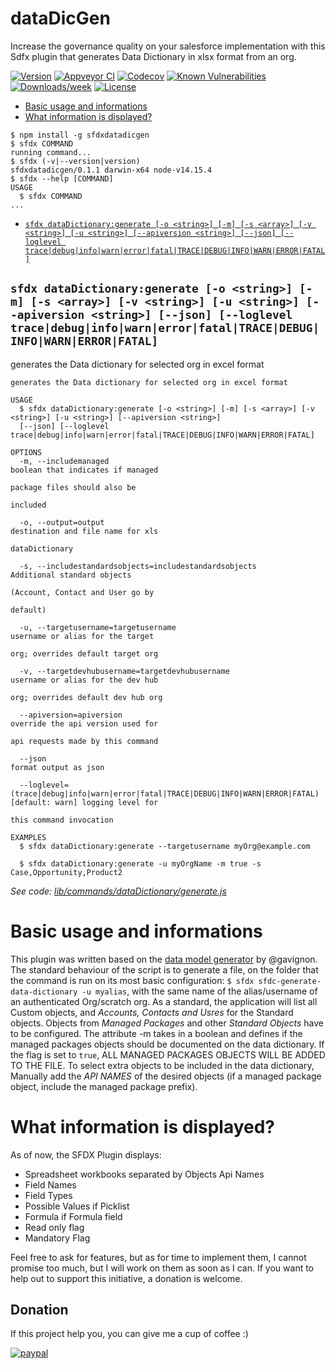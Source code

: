 dataDicGen
==========

Increase the governance quality on your salesforce implementation with this Sdfx plugin that generates Data Dictionary in xlsx format from an org.


[![Version](https://img.shields.io/npm/v/dataDicGen.svg)](https://npmjs.org/package/dataDicGen)
[![Appveyor CI](https://ci.appveyor.com/api/projects/status/github/marsson/dataDicGen?branch=master&svg=true)](https://ci.appveyor.com/project/heroku/dataDicGen/branch/master)
[![Codecov](https://codecov.io/gh/marsson/dataDicGen/branch/master/graph/badge.svg)](https://codecov.io/gh/marsson/dataDicGen)
[![Known Vulnerabilities](https://snyk.io/test/github/marsson/dataDicGen/badge.svg)](https://snyk.io/test/github/marsson/dataDicGen)
[![Downloads/week](https://img.shields.io/npm/dw/dataDicGen.svg)](https://npmjs.org/package/dataDicGen)
[![License](https://img.shields.io/npm/l/dataDicGen.svg)](https://github.com/marsson/dataDicGen/blob/master/package.json)

<!-- toc -->
* [Basic usage and informations](#basic-usage-and-informations)
* [What information is displayed?](#what-information-is-displayed)
<!-- tocstop -->
<!-- install -->
<!-- usage -->
```sh-session
$ npm install -g sfdxdatadicgen
$ sfdx COMMAND
running command...
$ sfdx (-v|--version|version)
sfdxdatadicgen/0.1.1 darwin-x64 node-v14.15.4
$ sfdx --help [COMMAND]
USAGE
  $ sfdx COMMAND
...
```
<!-- usagestop -->
<!-- commands -->
* [`sfdx dataDictionary:generate [-o <string>] [-m] [-s <array>] [-v <string>] [-u <string>] [--apiversion <string>] [--json] [--loglevel trace|debug|info|warn|error|fatal|TRACE|DEBUG|INFO|WARN|ERROR|FATAL]`](#sfdx-datadictionarygenerate--o-string--m--s-array--v-string--u-string---apiversion-string---json---loglevel-tracedebuginfowarnerrorfataltracedebuginfowarnerrorfatal)

## `sfdx dataDictionary:generate [-o <string>] [-m] [-s <array>] [-v <string>] [-u <string>] [--apiversion <string>] [--json] [--loglevel trace|debug|info|warn|error|fatal|TRACE|DEBUG|INFO|WARN|ERROR|FATAL]`

generates the Data dictionary for selected org in excel format

```
generates the Data dictionary for selected org in excel format

USAGE
  $ sfdx dataDictionary:generate [-o <string>] [-m] [-s <array>] [-v <string>] [-u <string>] [--apiversion <string>] 
  [--json] [--loglevel trace|debug|info|warn|error|fatal|TRACE|DEBUG|INFO|WARN|ERROR|FATAL]

OPTIONS
  -m, --includemanaged                                                              boolean that indicates if managed
                                                                                    package files should also be
                                                                                    included

  -o, --output=output                                                               destination and file name for xls
                                                                                    dataDictionary

  -s, --includestandardsobjects=includestandardsobjects                             Additional standard objects
                                                                                    (Account, Contact and User go by
                                                                                    default)

  -u, --targetusername=targetusername                                               username or alias for the target
                                                                                    org; overrides default target org

  -v, --targetdevhubusername=targetdevhubusername                                   username or alias for the dev hub
                                                                                    org; overrides default dev hub org

  --apiversion=apiversion                                                           override the api version used for
                                                                                    api requests made by this command

  --json                                                                            format output as json

  --loglevel=(trace|debug|info|warn|error|fatal|TRACE|DEBUG|INFO|WARN|ERROR|FATAL)  [default: warn] logging level for
                                                                                    this command invocation

EXAMPLES
  $ sfdx dataDictionary:generate --targetusername myOrg@example.com
  
  $ sfdx dataDictionary:generate -u myOrgName -m true -s Case,Opportunity,Product2
```

_See code: [lib/commands/dataDictionary/generate.js](https://github.com/marsson/dataDicGen/blob/v0.1.1/lib/commands/dataDictionary/generate.js)_
<!-- commandsstop -->
<!-- documentation -->
# Basic usage and informations
This plugin was written based on the [data model generator](sfdc-generate-data-dictionary)
 by @gavignon. 
The standard behaviour of the script is to generate a file, 
on the folder that the command is run on its most basic configuration: `$ sfdx sfdc-generate-data-dictionary -u myalias`, with the same name
of the alias/username of an authenticated Org/scratch org.
As a standard, the application will list all Custom objects, and *Accounts, Contacts and Usres* for the Standard objects.
Objects from *Managed Packages*  and other *Standard Objects* have to be configured.
The attribute -m takes in a boolean and defines if the managed packages objects should be documented on the data dictionary. If the flag is set to `true`, ALL MANAGED PACKAGES OBJECTS WILL BE ADDED TO THE FILE. To
select extra objects to be included in the data dictionary, Manually add the *API NAMES* of the desired objects (if a managed package object, include the managed package prefix).
# What information is displayed?

As of now, the SFDX Plugin displays:
- Spreadsheet workbooks separated by Objects Api Names
- Field Names
- Field Types
- Possible Values if Picklist
- Formula if Formula field
- Read only flag
- Mandatory Flag

Feel free to ask for features, but as for time to implement them, I cannot promise too much, but I will work on them as soon as I can. If you want to help out to support this initiative, a donation is welcome.
## Donation
If this project help you, you can give me a cup of coffee :)

[![paypal](https://www.paypalobjects.com/en_US/i/btn/btn_donateCC_LG.gif)](https://www.paypal.com/donate?business=J53BMV8HFVHUG&no_recurring=0&currency_code=AUD)
